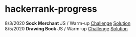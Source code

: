 # hackerrank-progress
8/3/2020 **Sock Merchant** JS / Warm-up 
[Challenge](https://www.hackerrank.com/challenges/sock-merchant/problem?h_r=profile)
[Solution](https://github.com/MDShields7/hackerrank-progress/solutions/sock-merchant.js/)<br>
8/5/2020 **Drawing Book** JS / Warm-up 
[Challenge](https://www.hackerrank.com/challenges/drawing-book/problem?h_r=profile)
[Solution](https://github.com/MDShields7/hackerrank-progress/solutions/drawing-book.js/)<br>

